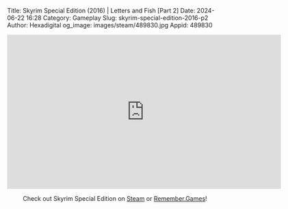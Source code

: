 Title: Skyrim Special Edition (2016) | Letters and Fish [Part 2]
Date: 2024-06-22 16:28
Category: Gameplay
Slug: skyrim-special-edition-2016-p2
Author: Hexadigital
og_image: images/steam/489830.jpg
Appid: 489830

<center><iframe src="https://www.youtube.com/embed/KfzxheJb2bk?feature=oembed" allow="accelerometer; autoplay; encrypted-media; gyroscope; picture-in-picture" width="640" height="360" frameborder="0"></iframe>

Check out Skyrim Special Edition on [Steam](https://store.steampowered.com/app/489830/?curator_clanid=34633900) or [Remember.Games](https://remember.games/game/164/the-elder-scrolls-v-skyrim-special-edition/)!</center>